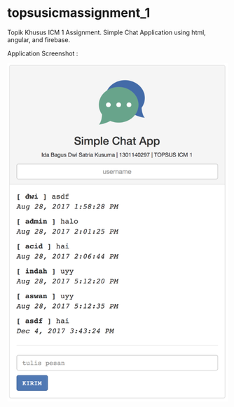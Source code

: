 # topsusicmassignment_1
Topik Khusus ICM 1 Assignment. Simple Chat Application using html, angular, and firebase.

Application Screenshot : 

![screenshot_app](https://github.com/dskusuma/topsusicmassignment_1/blob/master/ss_app.png)
